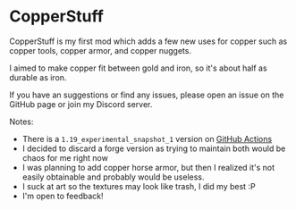 # CopperStuff
CopperStuff is my first mod which adds a few new uses for copper such as copper tools, copper armor, and copper nuggets.

I aimed to make copper fit between gold and iron, so it's about half as durable as iron.

If you have an suggestions or find any issues, please open an issue on the GitHub page or join my Discord server.

Notes:
- There is a `1.19_experimental_snapshot_1` version on [GitHub Actions](https://github.com/Puyodead1/CopperStuff/actions?query=branch%3Afabric-1.19_experimental_snapshot_1)
- I decided to discard a forge version as trying to maintain both would be chaos for me right now
- I was planning to add copper horse armor, but then I realized it's not easily obtainable and probably would be useless.
- I suck at art so the textures may look like trash, I did my best :P
- I'm open to feedback!
